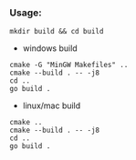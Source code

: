 ### Usage:
```
mkdir build && cd build
```

- windows build
```
cmake -G "MinGW Makefiles" ..
cmake --build . -- -j8
cd ..
go build .
```

- linux/mac build
```
cmake ..
cmake --build . -- -j8
cd ..
go build .
```